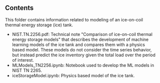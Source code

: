 ## Contents

This folder contains information related to modeling of an ice-on-coil thermal energy storage (ice) tank.

- NIST.TN.2256.pdf: Technical note "Comparison of ice-on-coil thermal energy storage models" that describes the development of machine learning models of the ice tank and compares them with a physics based model. These models do not consider the time series behavior, but instead predict the ice inventory given the total load over the period of interest.
- MLModels_TN2256.ipynb: Notebook used to develop the ML models in NIST TN 2265.
- iceStorageModel.ipynb: Physics based model of the ice tank.
